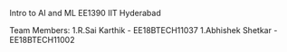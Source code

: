 Intro to AI and ML
EE1390 IIT Hyderabad

Team Members:
1.R.Sai Karthik - EE18BTECH11037
1.Abhishek Shetkar - EE18BTECH11002
